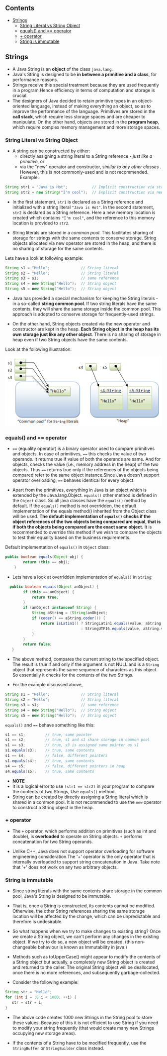 ## Contents
  * [Strings](#strings)
    * [String Literal vs String Object](#string-literal-vs-string-object)
    * [equals() and == operator](#equals()-and-%3D%3D-operator)
    * [+ operator](#%2B-operator)
    * [String is immutable](#string-is-immutable)
  
## Strings

* A Java String is an **object** of the class ```java.lang```.
* Java's String is designed to be **in between a primitive and a class**, for performance reasons.
* Strings receive this special treatment because they are used frequently in a program.Hence efficiency in terms of computation and storage is crucial.
* The designers of Java decided to retain primitive types in an object-oriented language, instead of making everything an object, so as to improve the performance of the language. Primitives are stored in the **call stack**, which require less storage spaces and are cheaper to manipulate. On the other hand, objects are stored in the **program heap**, which require complex memory management and more storage spaces.

### String Literal vs String Object

* A string can be constructed by either: 
  * directly assigning a string literal to a String reference - *just like a primitive*, or
  * via the "new" operator and constructor, *similar to any other classes* . However, this is not commonly-used and is not recommended.
Example:
```java
String str1 = "Java is Hot";           // Implicit construction via string literal
String str2 = new String("I'm cool");  // Explicit construction via new
```
* In the first statement, ```str1``` is declared as a String reference and initialized with a string literal ```"Java is Hot"```. In the second statement, ```str2``` is declared as a String reference. Here  a new memory location is created which contains ```"I'm cool"```, and the reference to this memory location is provided to ```str2```.

* String literals are stored in a *common pool*. This facilitates sharing of storage for strings with the same contents to conserve storage. String objects allocated via new operator are stored in the heap, and there is no sharing of storage for the same contents.

Lets have a look at following example:

```java
String s1 = "Hello";              // String literal
String s2 = "Hello";              // String literal
String s3 = s1;                   // same reference
String s4 = new String("Hello");  // String object
String s5 = new String("Hello");  // String object
```

* Java has provided a special mechanism for keeping the String literals - in a so-called **string common pool**. If two string literals have the same contents, they will share the same storage inside the common pool. This approach is adopted to conserve storage for frequently-used strings. 

* On the other hand, String objects created via the new operator and constructor are kept in the heap. **Each String object in the heap has its own storage just like any other object**. There is no sharing of storage in heap even if two String objects have the same contents.

Look at the following illustration:

![String pooling](https://github.com/shubhamgupta2901/cheatsheets/blob/master/assets/OOP_StringLliteralVsObject.png)

### equals() and == operator

* ```==``` (equality operator) is a binary operator used to compare primitives and objects.  In case of primitives, ```==``` this checks the value of two operands. It returns true if value of both the operands are same. And for objects, checks the value (i.e., memory address in the heap) of the two objects. Thus ```==``` returns true only if the references of the objects being compared refer to the same object instance.Since Java doesn’t support operator overloading, ```==``` behaves identical for every object.

* Apart from the primitives, everything in Java is an object which is extended by the Java.lang.Object.  ```equals()``` other method is  defined in the ```Object``` class. So all java classes have the ```equals()``` method by default. If the ```equals()``` method is not overridden, the default implementation of the equals method() inherited from the Object class will be used. **The default implementation of ```equals()``` checks if the object references of the two objects being compared are equal, that is if both the objects being compared are the exact same object.**  It is recommended to override this method if we wish to compare the objects to test their equality based on the business requirements.

Default implementation of  ```equals()``` in ```Object``` class:

```java
public boolean equals(Object obj) {
        return (this == obj);
    }
```

* Lets have a look at overridden implementation of ```equals()``` in ```String```:

```java
  public boolean equals(Object anObject) {
        if (this == anObject) {
            return true;
        }
        if (anObject instanceof String) {
            String aString = (String)anObject;
            if (coder() == aString.coder()) {
                return isLatin1() ? StringLatin1.equals(value, aString.value)
                                  : StringUTF16.equals(value, aString.value);
            }
        }
        return false;
   }
```
* The above method, compares the current string to the specified object. The result is true if and only if the argument is not NULL and is a ```String``` object that represents the same sequence of characters as this object. So essentially it checks for the contents of the two Strings.

* For the example discussed above, 

```java
String s1 = "Hello";              // String literal
String s2 = "Hello";              // String literal
String s3 = s1;                   // same reference
String s4 = new String("Hello");  // String object
String s5 = new String("Hello");  // String object
```

```equals()``` and ```==``` behave something like this:

```java
s1 == s1;         // true, same pointer
s1 == s2;         // true, s1 and s1 share storage in common pool
s1 == s3;         // true, s3 is assigned same pointer as s1
s1.equals(s3);    // true, same contents
s1 == s4;         // false, different pointers
s1.equals(s4);    // true, same contents
s4 == s5;         // false, different pointers in heap
s4.equals(s5);    // true, same contents
```

* **NOTE**
 * It is a logical error to use ```(str1 == str2)``` in your program to compare the contents of two Strings, Use ```equals()``` method.
 * String can be created by directly assigning a String literal which is shared in a common pool. It is not recommended to use the ```new``` operator to construct a String object in the heap.


### + operator

* The ```+``` operator, which performs addition on primitives (such as int and double), is **overloaded** to operate on String objects. ```+``` performs concatenation for two String operands.

* Unlike C++, Java does not support operator overloading for software engineering consideration.The '+' operator is the only operator that is internally overloaded to support string concatenation in Java. Take note that '+' does not work on any two arbitrary objects.

### String is immutable

* Since string literals with the same contents share storage in the common pool, Java's String is designed to be immutable.
* That is, once a String is constructed, its contents cannot be modified. Otherwise, the other String references sharing the same storage location will be affected by the change, which can be unpredictable and therefore is undesirable. 
* So what happens when we try to make changes to existing string? Once we create a String object, we can't perform any changes in the existing object. If we try to do so, a new object will be created. (this non-changeable behaviour is known as Immutability in java.)
* Methods such as toUpperCase() might appear to modify the contents of a String object but actually, a completely new String object is created and returned to the caller. The original String object will be deallocated, once there is no more references, and subsequently garbage-collected.

* Consider the following example:

```java
String str = "Hello";
for (int i = ;0 i < 1000; ++i) {
   str = str + i;
}
```

* The above code creates 1000 new Strings in the String pool to store these values. Because of this it is not efficient to use String if you need to modify your string frequently (that would create many new Strings occupying new storage areas).

* If the contents of a String have to be modified frequently, use the ```StringBuffer``` or ```StringBuilder``` class instead.

